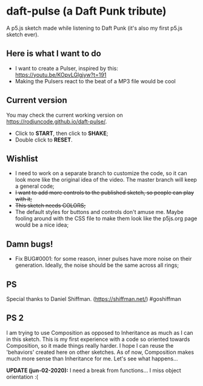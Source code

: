 # daft-pulse (a Daft Punk tribute)
A p5.js sketch made while listening to Daft Punk (it's also my first p5.js sketch ever).

## Here is what I want to do
* I want to create a Pulser, inspired by this: https://youtu.be/KOpvLGlgjyw?t=191
* Making the Pulsers react to the beat of a MP3 file would be cool

## Current version
You may check the current working version on https://rodjuncode.github.io/daft-pulse/.

* Click to **START**, then click to **SHAKE**;
* Double click to **RESET**.

## Wishlist
* I need to work on a separate branch to customize the code, so it can look more like the original idea of the video. The master branch will keep a general code;
* ~~I want to add more controls to the published sketch, so people can play with it;~~
* ~~This sketch needs COLORS;~~
* The default styles for buttons and controls don't amuse me. Maybe fooling around with the CSS file to make them look like the p5js.org page would be a nice idea;

## Damn bugs!
* Fix BUG#0001: for some reason, inner pulses have more noise on their generation. Ideally, the noise should be the same across all rings;

## PS
Special thanks to Daniel Shiffman. (https://shiffman.net/) #goshiffman

## PS 2
I am trying to use Composition as opposed to Inheritance as much as I can in this sketch. This is my first experience with a code so oriented towards Composition, so it made things really harder. I hope I can reuse the 'behaviors' created here on other sketches. As of now, Composition makes much more sense than Inheritance for me. Let's see what happens...

**UPDATE (jun-02-2020):** I need a break from functions... I miss object orientation :(

